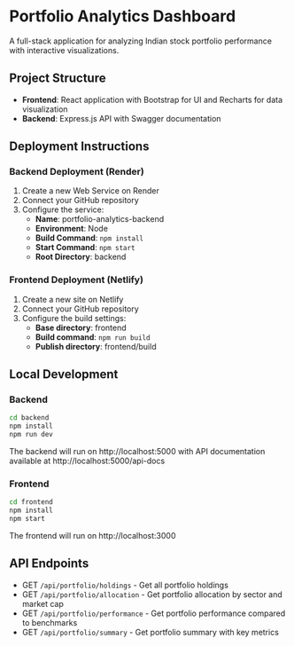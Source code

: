 # Portfolio Analytics Dashboard

A full-stack application for analyzing Indian stock portfolio performance with interactive visualizations.

## Project Structure

- **Frontend**: React application with Bootstrap for UI and Recharts for data visualization
- **Backend**: Express.js API with Swagger documentation

## Deployment Instructions

### Backend Deployment (Render)

1. Create a new Web Service on Render
2. Connect your GitHub repository
3. Configure the service:
   - **Name**: portfolio-analytics-backend
   - **Environment**: Node
   - **Build Command**: `npm install`
   - **Start Command**: `npm start`
   - **Root Directory**: backend

### Frontend Deployment (Netlify)

1. Create a new site on Netlify
2. Connect your GitHub repository
3. Configure the build settings:
   - **Base directory**: frontend
   - **Build command**: `npm run build`
   - **Publish directory**: frontend/build

## Local Development

### Backend

```bash
cd backend
npm install
npm run dev
```

The backend will run on http://localhost:5000 with API documentation available at http://localhost:5000/api-docs

### Frontend

```bash
cd frontend
npm install
npm start
```

The frontend will run on http://localhost:3000

## API Endpoints

- GET `/api/portfolio/holdings` - Get all portfolio holdings
- GET `/api/portfolio/allocation` - Get portfolio allocation by sector and market cap
- GET `/api/portfolio/performance` - Get portfolio performance compared to benchmarks
- GET `/api/portfolio/summary` - Get portfolio summary with key metrics